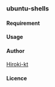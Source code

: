 ### ubuntu-shells

#### Requirement

#### Usage

#### Author
[Hiroki-kt](https://github.com/Hiroki-kt)

#### Licence
